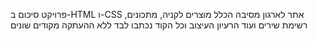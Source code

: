 פרויקט סיכום ב-HTML ו-CSS
אתר לארגון מסיבה הכלל מוצרים לקניה, מתכונים, רשימת שירים ועוד
הרעיון העיצוב וכל הקוד נכתבו לבד ללא ההעתקה מקודים שונים
